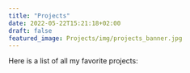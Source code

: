 ```yaml
---
title: "Projects"
date: 2022-05-22T15:21:18+02:00
draft: false
featured_image: Projects/img/projects_banner.jpg
---
```

Here is a list of all my favorite projects: